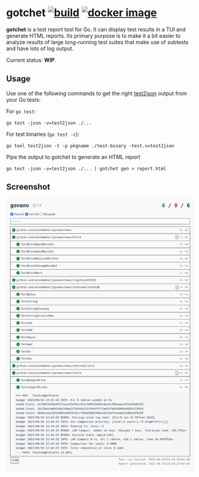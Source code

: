 # gotchet [![build](https://github.com/alexbakker/gotchet/actions/workflows/build.yml/badge.svg)](https://github.com/alexbakker/gotchet/actions/workflows/build.yml) [![docker image](https://img.shields.io/docker/v/alexanderbakker/gotchet?logo=docker&label=image)](https://hub.docker.com/r/alexanderbakker/gotchet/tags)

__gotchet__ is a test report tool for Go. It can display test results in a TUI
and generate HTML reports. Its primary purpose is to make it a bit easier to
analyze results of large long-running test suites that make use of subtests and
have lots of log output.

Current status: __WIP__.

## Usage

Use one of the following commands to get the right
[test2json](https://pkg.go.dev/cmd/test2json) output from your Go tests:

For ``go test``:

```
go test -json -v=test2json ./...
```

For test binaries (``go test -c``):

```
go tool test2json -t -p pkgname ./test-binary -test.v=test2json
```

Pipe the output to gotchet to generate an HTML report

```
go test -json -v=test2json ./... | gotchet gen > report.html
```

## Screenshot

![Screenshot](screenshot.png)
